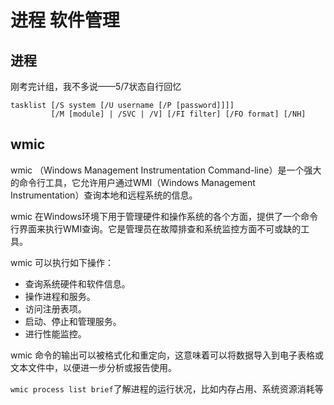 # 进程 软件管理

## 进程

刚考完计组，我不多说——5/7状态自行回忆



```
tasklist [/S system [/U username [/P [password]]]]
         [/M [module] | /SVC | /V] [/FI filter] [/FO format] [/NH]
```

## wmic

wmic （Windows Management Instrumentation Command-line）是一个强大的命令行工具，它允许用户通过WMI（Windows Management Instrumentation）查询本地和远程系统的信息。

wmic 在Windows环境下用于管理硬件和操作系统的各个方面，提供了一个命令行界面来执行WMI查询。它是管理员在故障排查和系统监控方面不可或缺的工具。

wmic 可以执行如下操作：

- 查询系统硬件和软件信息。
- 操作进程和服务。
- 访问注册表项。
- 启动、停止和管理服务。
- 进行性能监控。

wmic 命令的输出可以被格式化和重定向，这意味着可以将数据导入到电子表格或文本文件中，以便进一步分析或报告使用。

`wmic process list brief`了解进程的运行状况，比如内存占用、系统资源消耗等
